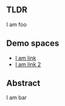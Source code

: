 ## TLDR

I am foo

## Demo spaces

  * [I am link](zork/index.html)
  * [I am link 2](crystals/index.html)

## Abstract

I am bar